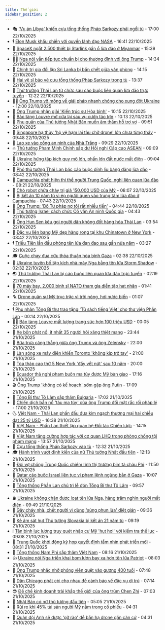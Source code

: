 ```yaml
---
title: Thế giới
sidebar_position: 2
---
```


<!-- vnexpress-the-gioi:START -->
- 🎭 [&#39;Vụ án Libya&#39; khiến cựu tổng thống Pháp Sarkozy phải ngồi tù](https://vnexpress.net/vu-an-libya-khien-cuu-tong-thong-phap-sarkozy-phai-ngoi-tu-4954231.html) - 17:00 22/10/2025
- 🕴 [Elon Musk khẩu chiến với quyền lãnh đạo NASA](https://vnexpress.net/elon-musk-khau-chien-voi-quyen-lanh-dao-nasa-4954651.html) - 16:41 22/10/2025
- 🤭 [SpaceX ngắt 2.500 thiết bị Starlink gần ổ lừa đảo ở Myanmar](https://vnexpress.net/spacex-ngat-2-500-thiet-bi-starlink-gan-o-lua-dao-o-myanmar-4954633.html) - 15:39 22/10/2025
- 🧑‍💻 [Nga nói vẫn tiếp tục chuẩn bị cho thượng đỉnh với ông Trump](https://vnexpress.net/nga-noi-van-tiep-tuc-chuan-bi-cho-thuong-dinh-voi-ong-trump-4954561.html) - 14:34 22/10/2025
- 🦏 [Chính trị gia đối lập Sri Lanka bị bắn chết giữa văn phòng](https://vnexpress.net/chinh-tri-gia-doi-lap-sri-lanka-bi-ban-chet-giua-van-phong-4954619.html) - 14:15 22/10/2025
- 🦒 [Hai vệ sĩ bảo vệ cựu tổng thống Pháp Sarkozy trong tù](https://vnexpress.net/hai-ve-si-bao-ve-cuu-tong-thong-phap-sarkozy-trong-tu-4954603.html) - 13:37 22/10/2025
- 🌈 [Thứ trưởng Thái Lan từ chức sau cáo buộc liên quan lừa đảo trực tuyến](https://vnexpress.net/thu-truong-thai-lan-tu-chuc-sau-cao-buoc-lien-quan-lua-dao-truc-tuyen-4954586.html) - 12:22 22/10/2025
- 🧑‍🏫 [Ông Trump vỡ mộng về giải pháp nhanh chóng cho xung đột Ukraine](https://vnexpress.net/ong-trump-vo-mong-ve-giai-phap-nhanh-chong-cho-xung-dot-ukraine-4954229.html) - 12:00 22/10/2025
- 🐲 [Ông Trump nhận giải &#39;Kiến trúc sư Hòa bình&#39;](https://vnexpress.net/ong-trump-nhan-giai-kien-truc-su-hoa-binh-4954533.html) - 10:15 22/10/2025
- 🦒 [Bảo tàng Louvre mở cửa lại sau vụ cướp táo tợn](https://vnexpress.net/bao-tang-louvre-mo-cua-lai-sau-vu-cuop-tao-ton-4954510.html) - 10:13 22/10/2025
- 🐻 [Phu quân của Thủ tướng Nhật Bản muốn âm thầm hỗ trợ vợ](https://vnexpress.net/phu-quan-cua-thu-tuong-nhat-ban-muon-am-tham-ho-tro-vo-4954471.html) - 09:51 22/10/2025
- 🚀 [Singapore hạ thủy &#39;hộ vệ hạm lai tàu chở drone&#39; lớn chưa từng thấy](https://vnexpress.net/singapore-ha-thuy-ho-ve-ham-lai-tau-cho-drone-lon-chua-tung-thay-4954379.html) - 09:48 22/10/2025
- 🥰 [Lao xe vào cổng an ninh của Nhà Trắng](https://vnexpress.net/lao-xe-vao-cong-an-ninh-cua-nha-trang-4954490.html) - 09:29 22/10/2025
- 🔥 [Thủ tướng Phạm Minh Chính sắp dự Hội nghị Cấp cao ASEAN](https://vnexpress.net/thu-tuong-pham-minh-chinh-sap-du-hoi-nghi-cap-cao-asean-4954515.html) - 09:09 22/10/2025
- 🥳 [Ukraine hứng tập kích quy mô lớn, phần lớn đất nước mất điện](https://vnexpress.net/ukraine-hung-tap-kich-quy-mo-lon-phan-lon-dat-nuoc-mat-dien-4954480.html) - 09:04 22/10/2025
- 💼 [Phó thủ tướng Thái Lan bác cáo buộc dính líu băng đảng lừa đảo](https://vnexpress.net/pho-thu-tuong-thai-lan-bac-cao-buoc-dinh-liu-bang-dang-lua-dao-4954437.html) - 08:42 22/10/2025
- 🤡 [Campuchia phát hiện thi thể người Trung Quốc, nghi liên quan lừa đảo](https://vnexpress.net/campuchia-phat-hien-thi-the-nguoi-trung-quoc-nghi-lien-quan-lua-dao-4954385.html) - 08:21 22/10/2025
- 🌁 [Chó robot chữa cháy trị giá 150.000 USD của Mỹ](https://vnexpress.net/cho-robot-chua-chay-tri-gia-150-000-usd-cua-my-4954353.html) - 08:07 22/10/2025
- 🤩 [Bị kết án 10 năm tù vì ép người quen vào trung tâm lừa đảo ở Campuchia](https://vnexpress.net/bi-ket-an-10-nam-tu-vi-ep-nguoi-quen-vao-trung-tam-lua-dao-o-campuchia-4954421.html) - 07:43 22/10/2025
- 🎉 [Ông Trump: &#39;Bộ Tư pháp nợ tôi rất nhiều tiền&#39;](https://vnexpress.net/ong-trump-bo-tu-phap-no-toi-rat-nhieu-tien-4954197.html) - 04:44 22/10/2025
- 🎉 [Thủ tướng Israel cách chức Cố vấn An ninh Quốc gia](https://vnexpress.net/thu-tuong-israel-cach-chuc-co-van-an-ninh-quoc-gia-4954289.html) - 04:43 22/10/2025
- 🌁 [Ông Hun Sen kêu gọi người dân không đốt hàng hóa Thái Lan](https://vnexpress.net/ong-hun-sen-keu-goi-nguoi-dan-khong-dot-hang-hoa-thai-lan-4954266.html) - 03:54 22/10/2025
- 🌊 [Đặc vụ liên bang Mỹ dẹp hàng rong tại khu Chinatown ở New York](https://vnexpress.net/dac-vu-lien-bang-my-dep-hang-rong-tai-khu-chinatown-o-new-york-4954282.html) - 03:42 22/10/2025
- 🕴 [Triều Tiên lần đầu phóng tên lửa đạn đạo sau gần nửa năm](https://vnexpress.net/trieu-tien-lan-dau-phong-ten-lua-dan-dao-sau-gan-nua-nam-4954219.html) - 03:27 22/10/2025
- 🎓 [Cuộc chạy đua cứu thỏa thuận hòa bình Gaza](https://vnexpress.net/cuoc-chay-dua-cuu-thoa-thuan-hoa-binh-gaza-4953769.html) - 02:38 22/10/2025
- 🦩 [Ukraine tuyên bố tập kích nhà máy Nga bằng tên lửa Storm Shadow](https://vnexpress.net/ukraine-tuyen-bo-tap-kich-nha-may-nga-bang-ten-lua-storm-shadow-4954233.html) - 02:32 22/10/2025
- 🌏 [Thứ trưởng Thái Lan bị cáo buộc liên quan lừa đảo trực tuyến](https://vnexpress.net/thu-truong-thai-lan-bi-cao-buoc-lien-quan-lua-dao-truc-tuyen-4954239.html) - 02:19 22/10/2025
- 🌋 [70 máy bay, 2.000 binh sĩ NATO tham gia diễn tập hạt nhân](https://vnexpress.net/70-may-bay-2-000-binh-si-nato-tham-gia-dien-tap-hat-nhan-4954203.html) - 01:41 22/10/2025
- 🪜 [Drone quân sự Mỹ trục trặc vì trời nóng, hơi nước biển](https://vnexpress.net/drone-quan-su-my-truc-trac-vi-troi-nong-hoi-nuoc-bien-4954084.html) - 01:07 22/10/2025
- 🕴 [Phu nhân Tổng Bí thư trao tặng &#39;Tủ sách tiếng Việt&#39; cho thư viện Phần Lan](https://vnexpress.net/phu-nhan-tong-bi-thu-trao-tang-tu-sach-tieng-viet-cho-thu-vien-phan-lan-4954201.html) - 00:14 22/10/2025
- 🧑‍🏫 [Bảo tàng Louvre mất lượng trang sức hơn 100 triệu USD](https://vnexpress.net/bao-tang-louvre-mat-luong-trang-suc-hon-100-trieu-usd-4954199.html) - 00:05 22/10/2025
- 🌮 [Xe bồn phát nổ, ít nhất 35 người hôi xăng thiệt mạng](https://vnexpress.net/xe-bon-phat-no-it-nhat-35-nguoi-hoi-xang-thiet-mang-4954193.html) - 23:44 21/10/2025
- 🚦 [Bữa trưa căng thẳng giữa ông Trump và ông Zelensky](https://vnexpress.net/bua-trua-cang-thang-giua-ong-trump-va-ong-zelensky-4953761.html) - 22:00 21/10/2025
- 💫 [Làn sóng xe máy điện khiến Toronto &#39;không kịp trở tay&#39;](https://vnexpress.net/lan-song-xe-may-dien-khien-toronto-khong-kip-tro-tay-4953556.html) - 21:00 21/10/2025
- 🤡 [Tòa tháp cao thứ 5 New York &#39;đầy vết nứt&#39; sau 10 năm](https://vnexpress.net/toa-thap-cao-thu-5-new-york-day-vet-nut-sau-10-nam-4953983.html) - 20:00 21/10/2025
- 🦣 [Ecuador thả nghi phạm buôn ma túy được Mỹ bàn giao](https://vnexpress.net/ecuador-tha-nghi-pham-buon-ma-tuy-duoc-my-ban-giao-4954075.html) - 17:16 21/10/2025
- 🎬 [Ông Trump &#39;không có kế hoạch&#39; sớm gặp ông Putin](https://vnexpress.net/ong-trump-khong-co-ke-hoach-som-gap-ong-putin-4954180.html) - 17:09 21/10/2025
- 🎉 [Tổng Bí thư Tô Lâm sắp thăm Bulgaria](https://vnexpress.net/tong-bi-thu-to-lam-sap-tham-bulgaria-4954176.html) - 17:02 21/10/2025
- 🎡 [Chiến dịch bắn nổ &#39;tàu ma túy&#39; của ông Trump đối mặt rắc rối pháp lý](https://vnexpress.net/chien-dich-ban-no-tau-ma-tuy-cua-ong-trump-doi-mat-rac-roi-phap-ly-4953945.html) - 17:00 21/10/2025
- 🌜 [Việt Nam - Thái Lan phấn đấu đưa kim ngạch thương mại hai chiều đạt 25 tỷ USD](https://vnexpress.net/viet-nam-thai-lan-phan-dau-dua-kim-ngach-thuong-mai-hai-chieu-dat-25-ty-usd-4954164.html) - 16:38 21/10/2025
- 🎡 [Việt Nam - Phần Lan thiết lập quan hệ Đối tác Chiến lược](https://vnexpress.net/viet-nam-phan-lan-thiet-lap-quan-he-doi-tac-chien-luoc-4954142.html) - 14:15 21/10/2025
- 🤗 [Việt Nam tăng cường hợp tác với cơ quan LHQ trong phòng chống tội phạm mạng](https://vnexpress.net/viet-nam-tang-cuong-hop-tac-voi-co-quan-lhq-trong-phong-chong-toi-pham-mang-4954134.html) - 13:57 21/10/2025
- 🦩 [Cựu tổng thống Pháp Sarkozy vào tù](https://vnexpress.net/cuu-tong-thong-phap-sarkozy-vao-tu-4954125.html) - 12:32 21/10/2025
- 🎓 [Hành trình vượt định kiến của nữ Thủ tướng Nhật đầu tiên](https://vnexpress.net/hanh-trinh-vuot-dinh-kien-cua-nu-thu-tuong-nhat-dau-tien-4953948.html) - 12:13 21/10/2025
- 🌁 [Đôi vợ chồng Trung Quốc chiếm lĩnh thị trường bỉm tã châu Phi](https://vnexpress.net/doi-vo-chong-trung-quoc-chiem-linh-thi-truong-bim-ta-chau-phi-4954020.html) - 11:50 21/10/2025
- 🤩 [Qatar cáo buộc Israel liên tục vi phạm lệnh ngừng bắn ở Gaza](https://vnexpress.net/qatar-cao-buoc-israel-lien-tuc-vi-pham-lenh-ngung-ban-o-gaza-4953937.html) - 10:07 21/10/2025
- 👹 [Tổng thống Phần Lan chủ trì lễ đón Tổng Bí thư Tô Lâm](https://vnexpress.net/tong-thong-phan-lan-chu-tri-le-don-tong-bi-thu-to-lam-4954082.html) - 09:57 21/10/2025
- ⛽️ [Ukraine không chặn được loạt tên lửa Nga, hàng trăm nghìn người mất điện](https://vnexpress.net/ukraine-khong-chan-duoc-loat-ten-lua-nga-hang-tram-nghin-nguoi-mat-dien-4954032.html) - 09:49 21/10/2025
- 🚀 [Gây cháy nhà, chết người vì dùng &#39;súng phun lửa&#39; diệt gián](https://vnexpress.net/gay-chay-nha-chet-nguoi-vi-dung-sung-phun-lua-diet-gian-4954008.html) - 09:36 21/10/2025
- 🎡 [Kẻ ám sát hụt Thủ tướng Slovakia bị kết án 21 năm tù](https://vnexpress.net/ke-am-sat-hut-thu-tuong-slovakia-bi-ket-an-21-nam-tu-4954037.html) - 09:19 21/10/2025
- 🕯 [Tân binh lực lượng truy quét nhập cư Mỹ &#39;hụt hơi&#39; với kiểm tra thể lực](https://vnexpress.net/tan-binh-luc-luong-truy-quet-nhap-cu-my-hut-hoi-voi-kiem-tra-the-luc-4953992.html) - 09:08 21/10/2025
- 🐻 [Trung Quốc khởi động kỳ họp quyết định tầm nhìn phát triển mới](https://vnexpress.net/trung-quoc-khoi-dong-ky-hop-quyet-dinh-tam-nhin-phat-trien-moi-4953861.html) - 08:31 21/10/2025
- 🚦 [Tổng thống Nam Phi sắp thăm Việt Nam](https://vnexpress.net/tong-thong-nam-phi-sap-tham-viet-nam-4953961.html) - 08:16 21/10/2025
- 👍 [Ukraine nói Nga triển khai bom lượn bay xa hơn tên lửa Patriot](https://vnexpress.net/ukraine-noi-nga-trien-khai-bom-luon-bay-xa-hon-ten-lua-patriot-4953897.html) - 08:03 21/10/2025
- 🚀 [Ông Trump nhắc nhở phóng viên quệt vào gương 400 tuổi](https://vnexpress.net/ong-trump-nhac-nho-phong-vien-quet-vao-guong-400-tuoi-4953893.html) - 07:48 21/10/2025
- 🌮 [Dân Chicago phát còi cho nhau để cảnh báo về đặc vụ di trú](https://vnexpress.net/dan-chicago-phat-coi-cho-nhau-de-canh-bao-ve-dac-vu-di-tru-4953891.html) - 07:14 21/10/2025
- 😎 [Đế chế kinh doanh trải khắp thế giới của ông trùm Chen Zhi](https://vnexpress.net/de-che-kinh-doanh-trai-khap-the-gioi-cua-ong-trum-chen-zhi-4953461.html) - 07:03 21/10/2025
- 🐲 [Nhật Bản có nữ thủ tướng đầu tiên](https://vnexpress.net/nhat-ban-co-nu-thu-tuong-dau-tien-4953912.html) - 05:05 21/10/2025
- 💫 [Rủi ro khi 45% tài sản người Mỹ nằm trong cổ phiếu](https://vnexpress.net/rui-ro-khi-45-tai-san-nguoi-my-nam-trong-co-phieu-4951981.html) - 04:31 21/10/2025
- 👀 [Quân đội Anh sẽ được &#39;gỡ rào&#39; để bắn hạ drone gần căn cứ](https://vnexpress.net/quan-doi-anh-se-duoc-go-rao-de-ban-ha-drone-gan-can-cu-4953846.html) - 04:31 21/10/2025<!-- vnexpress-the-gioi:END -->